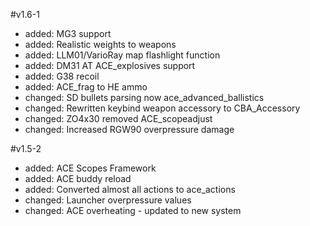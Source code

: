 #v1.6-1

- added: MG3 support
- added: Realistic weights to weapons
- added: LLM01/VarioRay map flashlight function
- added: DM31 AT ACE_explosives support
- added: G38 recoil
- added: ACE_frag to HE ammo
- changed: SD bullets parsing now ace_advanced_ballistics
- changed: Rewritten keybind weapon accessory to CBA_Accessory
- changed: ZO4x30 removed ACE_scopeadjust
- changed: Increased RGW90 overpressure damage

#v1.5-2

- added: ACE Scopes Framework
- added: ACE buddy reload
- added: Converted almost all actions to ace_actions
- changed: Launcher overpressure values
- changed: ACE overheating - updated to new system
